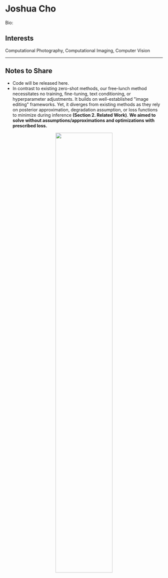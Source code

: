 # Joshua Cho

Bio:

## Interests
Computational Photography, Computational Imaging, Computer Vision

---
## Notes to Share
- Code will be released here.
- In contrast to existing zero-shot methods, our free-lunch method necessitates no training, fine-tuning, text conditioning, or hyperparameter adjustments. It builds on well-established "image editing" frameworks. Yet, it diverges from existing methods as they rely on posterior approximation, degradation assumption, or loss functions to minimize during inference **(Section 2. Related Work)**. **We aimed to solve without assumptions/approximations and optimizations with prescribed loss.**

<div align="center">
  <img src="https://github.com/user-attachments/assets/058984ea-1051-471d-b1dd-70a1dd28be63" width="60%" />
</div>


